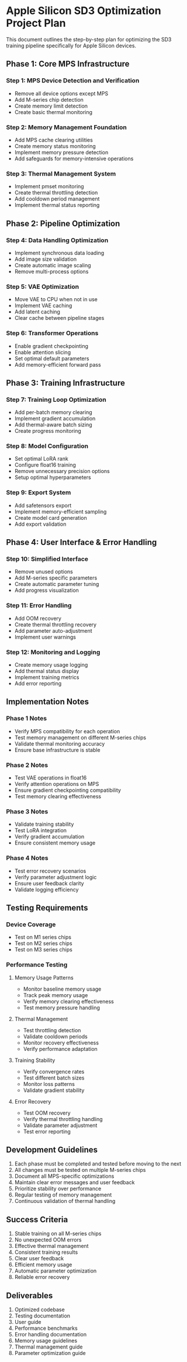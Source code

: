 # Apple Silicon SD3 Optimization Project Plan

This document outlines the step-by-step plan for optimizing the SD3 training pipeline specifically for Apple Silicon devices.

## Phase 1: Core MPS Infrastructure

### Step 1: MPS Device Detection and Verification
- Remove all device options except MPS
- Add M-series chip detection
- Create memory limit detection
- Create basic thermal monitoring

### Step 2: Memory Management Foundation
- Add MPS cache clearing utilities
- Create memory status monitoring
- Implement memory pressure detection
- Add safeguards for memory-intensive operations

### Step 3: Thermal Management System
- Implement pmset monitoring
- Create thermal throttling detection
- Add cooldown period management
- Implement thermal status reporting

## Phase 2: Pipeline Optimization

### Step 4: Data Handling Optimization
- Implement synchronous data loading
- Add image size validation
- Create automatic image scaling
- Remove multi-process options

### Step 5: VAE Optimization
- Move VAE to CPU when not in use
- Implement VAE caching
- Add latent caching
- Clear cache between pipeline stages

### Step 6: Transformer Operations
- Enable gradient checkpointing
- Enable attention slicing
- Set optimal default parameters
- Add memory-efficient forward pass

## Phase 3: Training Infrastructure

### Step 7: Training Loop Optimization
- Add per-batch memory clearing
- Implement gradient accumulation
- Add thermal-aware batch sizing
- Create progress monitoring

### Step 8: Model Configuration
- Set optimal LoRA rank
- Configure float16 training
- Remove unnecessary precision options
- Setup optimal hyperparameters

### Step 9: Export System
- Add safetensors export
- Implement memory-efficient sampling
- Create model card generation
- Add export validation

## Phase 4: User Interface & Error Handling

### Step 10: Simplified Interface
- Remove unused options
- Add M-series specific parameters
- Create automatic parameter tuning
- Add progress visualization

### Step 11: Error Handling
- Add OOM recovery
- Create thermal throttling recovery
- Add parameter auto-adjustment
- Implement user warnings

### Step 12: Monitoring and Logging
- Create memory usage logging
- Add thermal status display
- Implement training metrics
- Add error reporting

## Implementation Notes

### Phase 1 Notes
- Verify MPS compatibility for each operation
- Test memory management on different M-series chips
- Validate thermal monitoring accuracy
- Ensure base infrastructure is stable

### Phase 2 Notes
- Test VAE operations in float16
- Verify attention operations on MPS
- Ensure gradient checkpointing compatibility
- Test memory clearing effectiveness

### Phase 3 Notes
- Validate training stability
- Test LoRA integration
- Verify gradient accumulation
- Ensure consistent memory usage

### Phase 4 Notes
- Test error recovery scenarios
- Verify parameter adjustment logic
- Ensure user feedback clarity
- Validate logging efficiency

## Testing Requirements

### Device Coverage
- Test on M1 series chips
- Test on M2 series chips
- Test on M3 series chips

### Performance Testing
1. Memory Usage Patterns
   - Monitor baseline memory usage
   - Track peak memory usage
   - Verify memory clearing effectiveness
   - Test memory pressure handling

2. Thermal Management
   - Test throttling detection
   - Validate cooldown periods
   - Monitor recovery effectiveness
   - Verify performance adaptation

3. Training Stability
   - Verify convergence rates
   - Test different batch sizes
   - Monitor loss patterns
   - Validate gradient stability

4. Error Recovery
   - Test OOM recovery
   - Verify thermal throttling handling
   - Validate parameter adjustment
   - Test error reporting

## Development Guidelines

1. Each phase must be completed and tested before moving to the next
2. All changes must be tested on multiple M-series chips
3. Document all MPS-specific optimizations
4. Maintain clear error messages and user feedback
5. Prioritize stability over performance
6. Regular testing of memory management
7. Continuous validation of thermal handling

## Success Criteria

1. Stable training on all M-series chips
2. No unexpected OOM errors
3. Effective thermal management
4. Consistent training results
5. Clear user feedback
6. Efficient memory usage
7. Automatic parameter optimization
8. Reliable error recovery

## Deliverables

1. Optimized codebase
2. Testing documentation
3. User guide
4. Performance benchmarks
5. Error handling documentation
6. Memory usage guidelines
7. Thermal management guide
8. Parameter optimization guide